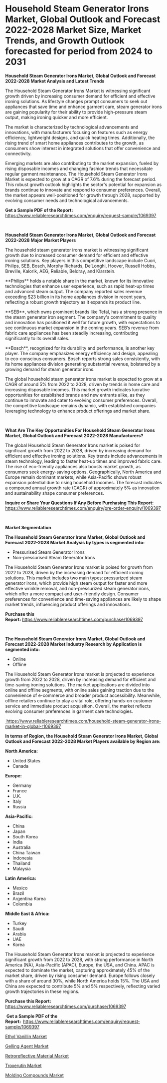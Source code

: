 <p><h1>Household Steam Generator Irons Market, Global Outlook and Forecast 2022-2028 Market Size, Market Trends, and Growth Outlook forecasted for period from 2024 to 2031</h1></p><p><strong>Household Steam Generator Irons Market, Global Outlook and Forecast 2022-2028 Market Analysis and Latest Trends</strong></p>
<p><p>The Household Steam Generator Irons Market is witnessing significant growth driven by increasing consumer demand for efficient and effective ironing solutions. As lifestyle changes prompt consumers to seek out appliances that save time and enhance garment care, steam generator irons are gaining popularity for their ability to provide high-pressure steam output, making ironing quicker and more efficient. </p><p>The market is characterized by technological advancements and innovations, with manufacturers focusing on features such as energy efficiency, lightweight designs, and quick heating times. Additionally, the rising trend of smart home appliances contributes to the growth, as consumers show interest in integrated solutions that offer convenience and connectivity.</p><p>Emerging markets are also contributing to the market expansion, fueled by rising disposable incomes and changing fashion trends that necessitate regular garment maintenance. The Household Steam Generator Irons Market is expected to grow at a CAGR of 7.6% during the forecast period. This robust growth outlook highlights the sector's potential for expansion as brands continue to innovate and respond to consumer preferences. Overall, the market appears well-positioned for growth through 2028, supported by evolving consumer needs and technological advancements.</p></p>
<p><strong>Get a Sample PDF of the Report:&nbsp;</strong> <a href="https://www.reliableresearchtimes.com/enquiry/request-sample/1069397?utm_campaign=1616&utm_medium=2&utm_source=Github&utm_content=ia&utm_term=29102024&utm_id=household-steam-generator-irons-market-global-outlook-and-forecast-2022-2028">https://www.reliableresearchtimes.com/enquiry/request-sample/1069397</a></p>
<p>&nbsp;</p>
<p><strong>Household Steam Generator Irons Market, Global Outlook and Forecast 2022-2028 Major Market Players</strong></p>
<p><p>The household steam generator irons market is witnessing significant growth due to increased consumer demand for efficient and effective ironing solutions. Key players in this competitive landscape include Cuori, Philips, SEB, Bosch, Morphy Richards, De’Longhi, Hoover, Russell Hobbs, Breville, Kalorik, AEG, Reliable, Beldray, and Klarstein.</p><p>**Philips** holds a notable share in the market, known for its innovative technologies that enhance user experience, such as rapid heat-up times and advanced steam output. The company reported sales revenue exceeding $23 billion in its home appliances division in recent years, reflecting a robust growth trajectory as it expands its product line.</p><p>**SEB**, which owns prominent brands like Tefal, has a strong presence in the steam generator iron segment. The company's commitment to quality and innovation has positioned it well for future growth, with expectations to see continuous market expansion in the coming years. SEB’s revenue from fabric care appliances has been steadily increasing, contributing significantly to its overall sales.</p><p>**Bosch**, recognized for its durability and performance, is another key player. The company emphasizes energy efficiency and design, appealing to eco-conscious consumers. Bosch reports strong sales consistently, with its home appliances division generating substantial revenue, bolstered by a growing demand for steam generator irons.</p><p>The global household steam generator irons market is expected to grow at a CAGR of around 5% from 2022 to 2028, driven by trends in home care and increasing disposable incomes. This market growth indicates lucrative opportunities for established brands and new entrants alike, as they continue to innovate and cater to evolving consumer preferences. Overall, the competitive landscape remains dynamic, with established companies leveraging technology to enhance product offerings and market share.</p></p>
<p>&nbsp;</p>
<p><strong>What Are The Key Opportunities For Household Steam Generator Irons Market, Global Outlook and Forecast 2022-2028 Manufacturers?</strong></p>
<p><p>The global Household Steam Generator Irons market is poised for significant growth from 2022 to 2028, driven by increasing demand for efficient and effective ironing solutions. Key trends include advancements in steam technology, leading to faster heat-up times and improved fabric care. The rise of eco-friendly appliances also boosts market growth, as consumers seek energy-saving options. Geographically, North America and Europe remain dominant markets, while Asia-Pacific shows robust expansion potential due to rising household incomes. The forecast indicates a compound annual growth rate (CAGR) of approximately 5% as innovation and sustainability shape consumer preferences.</p></p>
<p><strong>Inquire or Share Your Questions If Any Before Purchasing This Report:</strong> <a href="https://www.reliableresearchtimes.com/enquiry/pre-order-enquiry/1069397?utm_campaign=1616&utm_medium=2&utm_source=Github&utm_content=ia&utm_term=29102024&utm_id=household-steam-generator-irons-market-global-outlook-and-forecast-2022-2028">https://www.reliableresearchtimes.com/enquiry/pre-order-enquiry/1069397</a></p>
<p>&nbsp;</p>
<p><strong>Market Segmentation</strong></p>
<p><strong>The Household Steam Generator Irons Market, Global Outlook and Forecast 2022-2028 Market Analysis by types is segmented into:</strong></p>
<p><ul><li>Pressurised Steam Generator Irons</li><li>Non-pressurised Steam Generator Irons</li></ul></p>
<p><p>The Household Steam Generator Irons market is poised for growth from 2022 to 2028, driven by the increasing demand for efficient ironing solutions. This market includes two main types: pressurized steam generator irons, which provide high steam output for faster and more effective wrinkle removal, and non-pressurized steam generator irons, which offer a more compact and user-friendly design. Consumer preferences for convenience and time-saving appliances are likely to shape market trends, influencing product offerings and innovations.</p></p>
<p><strong>Purchase this Report:&nbsp;</strong><a href="https://www.reliableresearchtimes.com/purchase/1069397?utm_campaign=1616&utm_medium=2&utm_source=Github&utm_content=ia&utm_term=29102024&utm_id=household-steam-generator-irons-market-global-outlook-and-forecast-2022-2028">https://www.reliableresearchtimes.com/purchase/1069397</a></p>
<p>&nbsp;</p>
<p><strong>The Household Steam Generator Irons Market, Global Outlook and Forecast 2022-2028 Market Industry Research by Application is segmented into:</strong></p>
<p><ul><li>Online</li><li>Offline</li></ul></p>
<p><p>The Household Steam Generator Irons market is projected to experience growth from 2022 to 2028, driven by increasing demand for efficient and time-saving ironing solutions. The market applications are divided into online and offline segments, with online sales gaining traction due to the convenience of e-commerce and broader product accessibility. Meanwhile, offline retailers continue to play a vital role, offering hands-on customer service and immediate product acquisition. Overall, the market reflects evolving consumer preferences in garment care technologies.</p></p>
<p><a href="https://www.reliableresearchtimes.com/household-steam-generator-irons-market-in-global-r1069397?utm_campaign=1616&utm_medium=2&utm_source=Github&utm_content=ia&utm_term=29102024&utm_id=household-steam-generator-irons-market-global-outlook-and-forecast-2022-2028">&nbsp;https://www.reliableresearchtimes.com/household-steam-generator-irons-market-in-global-r1069397</a></p>
<p><strong>In terms of Region, the Household Steam Generator Irons Market, Global Outlook and Forecast 2022-2028 Market Players available by Region are:</strong></p>
<p>
    <p> <strong> North America: </strong>
        <ul>
            <li>United States</li>
            <li>Canada</li>
        </ul>
        </p> 
    <p> <strong> Europe: </strong>
        <ul>
            <li>Germany</li>
            <li>France</li>
            <li>U.K.</li>
            <li>Italy</li>
            <li>Russia</li>
        </ul>
        </p> 
    <p> <strong> Asia-Pacific: </strong>
        <ul>
            <li>China</li>
            <li>Japan</li>
            <li>South Korea</li>
            <li>India</li>
            <li>Australia</li>
            <li>China Taiwan</li>
            <li>Indonesia</li>
            <li>Thailand</li>
            <li>Malaysia</li>
        </ul>
        </p> 
    <p> <strong> Latin America: </strong>
        <ul>
            <li>Mexico</li>
            <li>Brazil</li>
            <li>Argentina Korea</li>
            <li>Colombia</li>
        </ul>
        </p> 
    <p> <strong> Middle East & Africa: </strong>
        <ul>
            <li>Turkey</li>
            <li>Saudi</li>
            <li>Arabia</li>
            <li>UAE</li>
            <li>Korea</li>
        </ul>
    </p>
    </p>
<p><p>The Household Steam Generator Irons market is projected to experience significant growth from 2022 to 2028, with strong performance in North America (NA), Asia-Pacific (APAC), Europe, the USA, and China. APAC is expected to dominate the market, capturing approximately 45% of the market share, driven by rising consumer demand. Europe follows closely with a share of around 30%, while North America holds 15%. The USA and China are expected to contribute 5% and 5% respectively, reflecting varied growth trajectories in these regions.</p></p>
<p><strong>Purchase this Report: </strong><a href="https://www.reliableresearchtimes.com/purchase/1069397?utm_campaign=1616&utm_medium=2&utm_source=Github&utm_content=ia&utm_term=29102024&utm_id=household-steam-generator-irons-market-global-outlook-and-forecast-2022-2028">https://www.reliableresearchtimes.com/purchase/1069397</a></p>
<p>&nbsp;<strong>Get a Sample PDF of the Report:&nbsp;&nbsp;</strong><a href="https://www.reliableresearchtimes.com/enquiry/request-sample/1069397?utm_campaign=1616&utm_medium=2&utm_source=Github&utm_content=ia&utm_term=29102024&utm_id=household-steam-generator-irons-market-global-outlook-and-forecast-2022-2028">https://www.reliableresearchtimes.com/enquiry/request-sample/1069397</a></p>
<p><strong></strong></p>
<p><p><a href="https://www.linkedin.com/pulse/ethyl-vanillin-market-research-report-exploring-size-revenue-d8emc?utm_campaign=1616&utm_medium=2&utm_source=Github&utm_content=ia&utm_term=29102024&utm_id=household-steam-generator-irons-market-global-outlook-and-forecast-2022-2028">Ethyl Vanillin Market</a></p><p><a href="https://www.linkedin.com/pulse/trends-global-gelling-agent-market-forecast-analysis-lnzge?utm_campaign=1616&utm_medium=2&utm_source=Github&utm_content=ia&utm_term=29102024&utm_id=household-steam-generator-irons-market-global-outlook-and-forecast-2022-2028">Gelling Agent Market</a></p><p><a href="https://www.linkedin.com/pulse/retroreflective-material-industry-analysis-report-market-zldde?utm_campaign=1616&utm_medium=2&utm_source=Github&utm_content=ia&utm_term=29102024&utm_id=household-steam-generator-irons-market-global-outlook-and-forecast-2022-2028">Retroreflective Material Market</a></p><p><a href="https://www.linkedin.com/pulse/global-troxerutin-market-trends-insights-growth-opportunities-fdche?utm_campaign=1616&utm_medium=2&utm_source=Github&utm_content=ia&utm_term=29102024&utm_id=household-steam-generator-irons-market-global-outlook-and-forecast-2022-2028">Troxerutin Market</a></p><p><a href="https://www.linkedin.com/pulse/molding-compounds-industry-sector-market-dynamics-wjlge?utm_campaign=1616&utm_medium=2&utm_source=Github&utm_content=ia&utm_term=29102024&utm_id=household-steam-generator-irons-market-global-outlook-and-forecast-2022-2028">Molding Compounds Market</a></p></p>